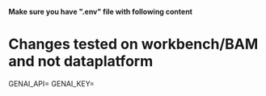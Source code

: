 
**Make sure you have ".env" file with following content**
# Changes tested on workbench/BAM and not dataplatform

GENAI_API=
GENAI_KEY=




